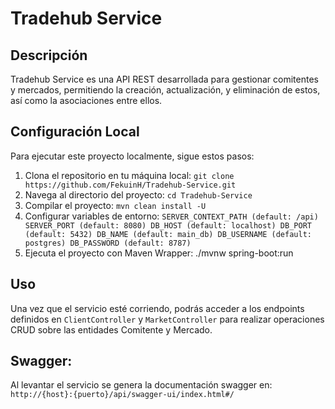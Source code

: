# Tradehub Service

## Descripción
Tradehub Service es una API REST desarrollada para gestionar comitentes y mercados, permitiendo la creación, actualización, y eliminación de estos, así como la asociaciones entre ellos.
## Configuración Local
Para ejecutar este proyecto localmente, sigue estos pasos:

1. Clona el repositorio en tu máquina local:
`git clone https://github.com/FekuinH/Tradehub-Service.git`
2. Navega al directorio del proyecto:
`cd Tradehub-Service`
3. Compilar el proyecto:
`mvn clean install -U`
4. Configurar variables de entorno:
   `SERVER_CONTEXT_PATH (default: /api)
   SERVER_PORT (default: 8080)
   DB_HOST (default: localhost)
   DB_PORT (default: 5432)
   DB_NAME (default: main_db)
   DB_USERNAME (default: postgres)
   DB_PASSWORD (default: 8787)`
5. Ejecuta el proyecto con Maven Wrapper: ./mvnw spring-boot:run


## Uso
Una vez que el servicio esté corriendo, podrás acceder a los endpoints definidos en `ClientController` y `MarketController` para realizar operaciones CRUD sobre las entidades Comitente y Mercado.

## Swagger:
Al levantar el servicio se genera la documentación swagger en:
`http://{host}:{puerto}/api/swagger-ui/index.html#/`



